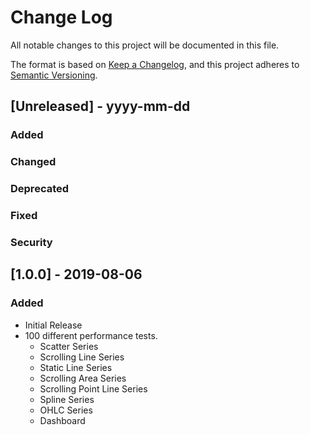 # Change Log
All notable changes to this project will be documented in this file.

The format is based on [Keep a Changelog](https://keepachangelog.com/en/1.0.0/),
and this project adheres to [Semantic Versioning](https://semver.org/spec/v2.0.0.html).

## [Unreleased] - yyyy-mm-dd
### Added

### Changed

### Deprecated

### Fixed

### Security

## [1.0.0] - 2019-08-06
### Added
- Initial Release
- 100 different performance tests.
  - Scatter Series
  - Scrolling Line Series
  - Static Line Series
  - Scrolling Area Series
  - Scrolling Point Line Series
  - Spline Series
  - OHLC Series
  - Dashboard
